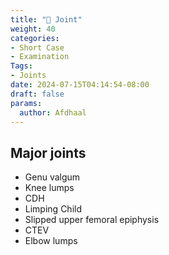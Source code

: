 ```yaml
---
title: "🦿 Joint"
weight: 40
categories: 
- Short Case
- Examination
Tags:
- Joints
date: 2024-07-15T04:14:54-08:00
draft: false
params:
  author: Afdhaal
---
```


## Major joints
- Genu valgum 
- Knee lumps 
- CDH 
- Limping Child 
- Slipped upper femoral epiphysis 
- CTEV 
- Elbow lumps
